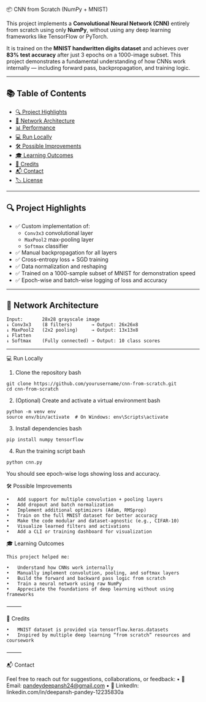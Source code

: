 📦 CNN from Scratch (NumPy + MNIST)

This project implements a **Convolutional Neural Network (CNN)** entirely from scratch using only **NumPy**, without using any deep learning frameworks like TensorFlow or PyTorch.

It is trained on the **MNIST handwritten digits dataset** and achieves over **83% test accuracy** after just 3 epochs on a 1000-image subset. This project demonstrates a fundamental understanding of how CNNs work internally — including forward pass, backpropagation, and training logic.

---

## 📚 Table of Contents

- [🔍 Project Highlights](#-project-highlights)
- [🧠 Network Architecture](#-network-architecture)
- [📊 Performance](#-performance)
- [💻 Run Locally](#-run-locally)
- [🛠️ Possible Improvements](#-possible-improvements)
- [🎓 Learning Outcomes](#-learning-outcomes)
- [📌 Credits](#-credits)
- [📬 Contact](#-contact)
- [🏷️ License](#-license)

---

## 🔍 Project Highlights

- ✅ Custom implementation of:
  - `Conv3x3` convolutional layer
  - `MaxPool2` max-pooling layer
  - `Softmax` classifier
- ✅ Manual backpropagation for all layers
- ✅ Cross-entropy loss + SGD training
- ✅ Data normalization and reshaping
- ✅ Trained on a 1000-sample subset of MNIST for demonstration speed
- ✅ Epoch-wise and batch-wise logging of loss and accuracy

---

## 🧠 Network Architecture

```text
Input:       28x28 grayscale image
↓ Conv3x3    (8 filters)       → Output: 26x26x8
↓ MaxPool2   (2x2 pooling)     → Output: 13x13x8
↓ Flatten
↓ Softmax    (Fully connected) → Output: 10 class scores
```
---
💻 Run Locally

1. Clone the repository
  bash
```text
git clone https://github.com/yourusername/cnn-from-scratch.git
cd cnn-from-scratch
```
2. (Optional) Create and activate a virtual environment
  bash
```text
python -m venv env
source env/bin/activate  # On Windows: env\Scripts\activate
```
3. Install dependencies
  bash
```text
pip install numpy tensorflow
```
4. Run the training script
  bash
```text
python cnn.py
```
You should see epoch-wise logs showing loss and accuracy.

🛠️ Possible Improvements

	•	Add support for multiple convolution + pooling layers
	•	Add dropout and batch normalization
	•	Implement additional optimizers (Adam, RMSprop)
	•	Train on the full MNIST dataset for better accuracy
	•	Make the code modular and dataset-agnostic (e.g., CIFAR-10)
	•	Visualize learned filters and activations
	•	Add a CLI or training dashboard for visualization
 
 🎓 Learning Outcomes
      
    This project helped me:
	
    •	Understand how CNNs work internally
  	•	Manually implement convolution, pooling, and softmax layers
  	•	Build the forward and backward pass logic from scratch
  	•	Train a neural network using raw NumPy
  	•	Appreciate the foundations of deep learning without using frameworks

⸻

📌 Credits

	•	MNIST dataset is provided via tensorflow.keras.datasets
	•	Inspired by multiple deep learning “from scratch” resources and coursework

⸻

📬 Contact

Feel free to reach out for suggestions, collaborations, or feedback:
	•	📧 Email: pandeydeepansh24@gmail.com
	•	🔗 LinkedIn: linkedin.com/in/deepansh-pandey-12235830a
